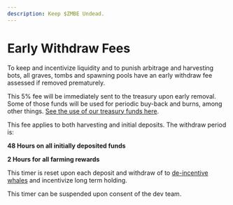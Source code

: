 ```yaml
---
description: Keep $ZMBE Undead.
---
```


# Early Withdraw Fees

To keep and incentivize liquidity and to punish arbitrage and harvesting bots, all graves, tombs and spawning pools have an early withdraw fee assessed if removed prematurely. 

This 5% fee will be immediately sent to the treasury upon early removal. Some of those funds will be used for periodic buy-back and burns, among other things. [See the use of our treasury funds here](initial-token-supply.md#treasury-funds).

This fee applies to both harvesting and initial deposits. The withdraw period is:

**48 Hours on all initially deposited funds** 

**2 Hours for all farming rewards**

This timer is reset upon each deposit and withdraw of to [de-incentive whales](whale-taxes-de-incentives-early-withdraw-fees.md) and incentivize long term holding.

This timer can be suspended upon consent of the dev team.  

